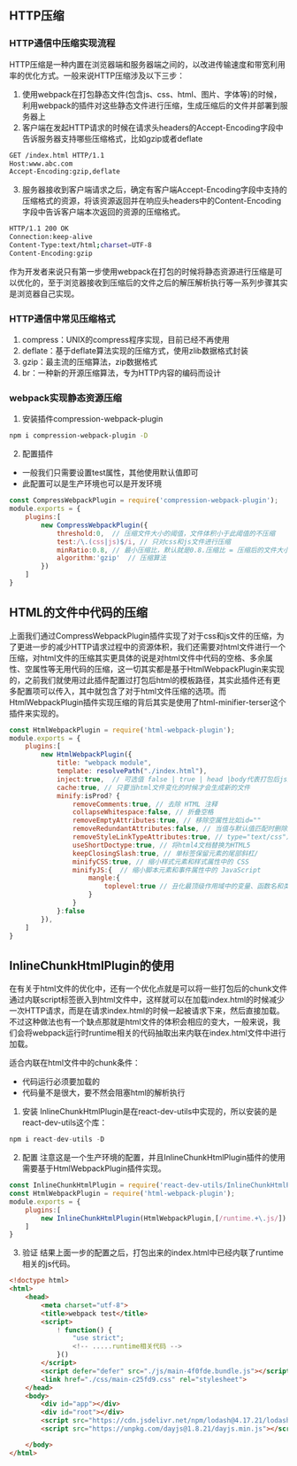 ## HTTP压缩

### HTTP通信中压缩实现流程
HTTP压缩是一种内置在浏览器端和服务器端之间的，以改进传输速度和带宽利用率的优化方式。一般来说HTTP压缩涉及以下三步：
1. 使用webpack在打包静态文件(包含js、css、html、图片、字体等)的时候，利用webpack的插件对这些静态文件进行压缩，生成压缩后的文件并部署到服务器上
2. 客户端在发起HTTP请求的时候在请求头headers的Accept-Encoding字段中告诉服务器支持哪些压缩格式，比如gzip或者deflate
```bash
GET /index.html HTTP/1.1
Host:www.abc.com
Accept-Encoding:gzip,deflate
```
3. 服务器接收到客户端请求之后，确定有客户端Accept-Encoding字段中支持的压缩格式的资源，将该资源返回并在响应头headers中的Content-Encoding字段中告诉客户端本次返回的资源的压缩格式。
 ```bash
HTTP/1.1 200 OK
Connection:keep-alive
Content-Type:text/html;charset=UTF-8
Content-Encoding:gzip
```

作为开发者来说只有第一步使用webpack在打包的时候将静态资源进行压缩是可以优化的，至于浏览器接收到压缩后的文件之后的解压解析执行等一系列步骤其实是浏览器自己实现。

### HTTP通信中常见压缩格式
1. compress：UNIX的compress程序实现，目前已经不再使用
2. deflate：基于deflate算法实现的压缩方式，使用zlib数据格式封装
3. gzip：最主流的压缩算法，zip数据格式
4. br：一种新的开源压缩算法，专为HTTP内容的编码而设计

### webpack实现静态资源压缩

1. 安装插件compression-webpack-plugin
```bash
npm i compression-webpack-plugin -D
```

2. 配置插件
+ 一般我们只需要设置test属性，其他使用默认值即可
+ 此配置可以是生产环境也可以是开发环境
```js
const CompressWebpackPlugin = require('compression-webpack-plugin');
module.exports = {
	plugins:[
		new CompressWebpackPlugin({
			threshold:0,  // 压缩文件大小的阈值，文件体积小于此阈值的不压缩
			test:/\.(css|js)$/i, // 只对css和js文件进行压缩
			minRatio:0.8, // 最小压缩比，默认就是0.8.压缩比 = 压缩后的文件大小/压缩前的文件大小
			algorithm:'gzip'  // 压缩算法
		})
	]
}
```



## HTML的文件中代码的压缩
上面我们通过CompressWebpackPlugin插件实现了对于css和js文件的压缩，为了更进一步的减少HTTP请求过程中的资源体积，我们还需要对html文件进行一个压缩，对html文件的压缩其实更具体的说是对html文件中代码的空格、多余属性、空属性等无用代码的压缩，这一切其实都是基于HtmlWebpackPlugin来实现的，之前我们就使用过此插件配置过打包后html的模板路径，其实此插件还有更多配置项可以传入，其中就包含了对于html文件压缩的选项。而HtmlWebpackPlugin插件实现压缩的背后其实是使用了html-minifier-terser这个插件来实现的。

```js
const HtmlWebpackPlugin = require('html-webpack-plugin');
module.exports = {
	plugins:[
		new HtmlWebpackPlugin({
			title: "webpack module",
			template: resolvePath("./index.html"),
			inject:true,  // 可选值 false | true | head |body代表打包后js脚本的插入位置
			cache:true, // 只要当html文件变化的时候才会生成新的文件
			minify:isProd? {
				removeComments:true, // 去除 HTML 注释
				collapseWhitespace:false, // 折叠空格
				removeEmptyAttributes:true, // 移除空属性比如id=""
				removeRedundantAttributes:false, // 当值与默认值匹配时删除属性
				removeStyleLinkTypeAttributes:true, // type="text/css"从style和link标签中删除。
				useShortDoctype:true, // 将html4文档替换为HTML5
				keepClosingSlash:true, // 单标签保留元素的尾部斜杠/
				minifyCSS:true, // 缩小样式元素和样式属性中的 CSS
				minifyJS:{  // 缩小脚本元素和事件属性中的 JavaScript
					mangle:{
						toplevel:true // 丑化最顶级作用域中的变量、函数名和类名
					}
				}
			}:false
		}),
	]
}
```

## InlineChunkHtmlPlugin的使用
在有关于html文件的优化中，还有一个优化点就是可以将一些打包后的chunk文件通过内联script标签嵌入到html文件中，这样就可以在加载index.html的时候减少一次HTTP请求，而是在请求index.html的时候一起被请求下来，然后直接加载。不过这种做法也有一个缺点那就是html文件的体积会相应的变大，一般来说，我们会将webpack运行时runtime相关的代码抽取出来内联在index.html文件中进行加载。

适合内联在html文件中的chunk条件：
+ 代码运行必须要加载的
+ 代码量不是很大，要不然会阻塞html的解析执行

1. 安装
InlineChunkHtmlPlugin是在react-dev-utils中实现的，所以安装的是react-dev-utils这个库：
```js
npm i react-dev-utils -D
```

2. 配置
注意这是一个生产环境的配置，并且InlineChunkHtmlPlugin插件的使用需要基于HtmlWebpackPlugin插件实现。
```js
const InlineChunkHtmlPlugin = require('react-dev-utils/InlineChunkHtmlPlugin');
const HtmlWebpackPlugin = require('html-webpack-plugin');
module.exports = {
	plugins:[
		new InlineChunkHtmlPlugin(HtmlWebpackPlugin,[/runtime.+\.js/])
	]
}
```

3. 验证
结果上面一步的配置之后，打包出来的index.html中已经内联了runtime相关的js代码。
```html
<!doctype html>
<html>
	<head>
		<meta charset="utf-8">
		<title>webpack test</title>
		<script>
			! function() {
				"use strict";
				<!-- .....runtime相关代码 -->
			}()
		</script>
		<script defer="defer" src="./js/main-4f0fde.bundle.js"></script>
		<link href="./css/main-c25fd9.css" rel="stylesheet">
	</head>
	<body>
		<div id="app"></div>
		<div id="root"></div>
		<script src="https://cdn.jsdelivr.net/npm/lodash@4.17.21/lodash.min.js"></script>
		<script src="https://unpkg.com/dayjs@1.8.21/dayjs.min.js"></script>

	</body>
</html>

```
